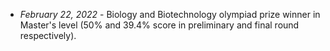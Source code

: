 - *February 22, 2022* - Biology and Biotechnology olympiad prize winner in Master's level (50% and 39.4% score in preliminary and final round respectively).
